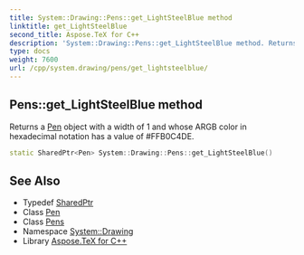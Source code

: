 ```yaml
---
title: System::Drawing::Pens::get_LightSteelBlue method
linktitle: get_LightSteelBlue
second_title: Aspose.TeX for C++
description: 'System::Drawing::Pens::get_LightSteelBlue method. Returns a Pen object with a width of 1 and whose ARGB color in hexadecimal notation has a value of #FFB0C4DE in C++.'
type: docs
weight: 7600
url: /cpp/system.drawing/pens/get_lightsteelblue/
---
```

## Pens::get_LightSteelBlue method


Returns a [Pen](../../pen/) object with a width of 1 and whose ARGB color in hexadecimal notation has a value of #FFB0C4DE.

```cpp
static SharedPtr<Pen> System::Drawing::Pens::get_LightSteelBlue()
```

## See Also

* Typedef [SharedPtr](../../../system/sharedptr/)
* Class [Pen](../../pen/)
* Class [Pens](../)
* Namespace [System::Drawing](../../)
* Library [Aspose.TeX for C++](../../../)
